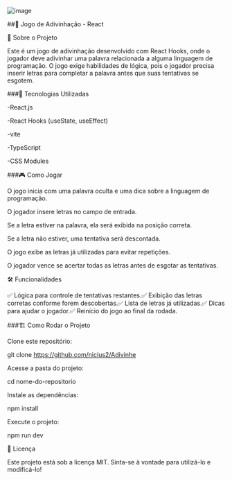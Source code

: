 ![image](https://github.com/user-attachments/assets/363423c0-a48d-46a8-a950-541c5dbdfdf0)

##🎯 Jogo de Adivinhação - React 

📌 Sobre o Projeto

Este é um jogo de adivinhação desenvolvido com React Hooks, onde o jogador deve adivinhar uma palavra relacionada a alguma linguagem de programação. O jogo exige habilidades de lógica, pois o jogador precisa inserir letras para completar a palavra antes que suas tentativas se esgotem.

###🚀 Tecnologias Utilizadas

-React.js

-React Hooks (useState, useEffect)

-vite

-TypeScript

-CSS Modules

###🎮 Como Jogar

O jogo inicia com uma palavra oculta e uma dica sobre a linguagem de programação.

O jogador insere letras no campo de entrada.

Se a letra estiver na palavra, ela será exibida na posição correta.

Se a letra não estiver, uma tentativa será descontada.

O jogo exibe as letras já utilizadas para evitar repetições.

O jogador vence se acertar todas as letras antes de esgotar as tentativas.

🛠 Funcionalidades

✅ Lógica para controle de tentativas restantes.✅ Exibição das letras corretas conforme forem descobertas.✅ Lista de letras já utilizadas.✅ Dicas para ajudar o jogador.✅ Reinício do jogo ao final da rodada.

###🏗 Como Rodar o Projeto

Clone este repositório:

git clone https://github.com/nicius2/Adivinhe

Acesse a pasta do projeto:

cd nome-do-repositorio

Instale as dependências:

npm install

Execute o projeto:

npm run dev

📝 Licença

Este projeto está sob a licença MIT. Sinta-se à vontade para utilizá-lo e modificá-lo!
